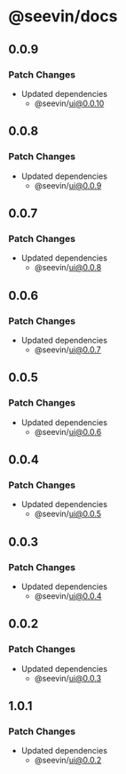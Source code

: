 # @seevin/docs

## 0.0.9

### Patch Changes

- Updated dependencies
  - @seevin/ui@0.0.10

## 0.0.8

### Patch Changes

- Updated dependencies
  - @seevin/ui@0.0.9

## 0.0.7

### Patch Changes

- Updated dependencies
  - @seevin/ui@0.0.8

## 0.0.6

### Patch Changes

- Updated dependencies
  - @seevin/ui@0.0.7

## 0.0.5

### Patch Changes

- Updated dependencies
  - @seevin/ui@0.0.6

## 0.0.4

### Patch Changes

- Updated dependencies
  - @seevin/ui@0.0.5

## 0.0.3

### Patch Changes

- Updated dependencies
  - @seevin/ui@0.0.4

## 0.0.2

### Patch Changes

- Updated dependencies
  - @seevin/ui@0.0.3

## 1.0.1

### Patch Changes

- Updated dependencies
  - @seevin/ui@0.0.2
